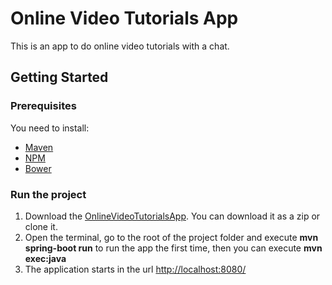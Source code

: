 # Online Video Tutorials App
This is an app to do online video tutorials with a chat.

## Getting Started
### Prerequisites
You need to install:

- [Maven](http://maven.apache.org/install.html)
- [NPM](https://docs.npmjs.com/getting-started/installing-node)
- [Bower](https://bower.io/#install-bower)


### Run the project
1. Download the [OnlineVideoTutorialsApp](https://github.com/Echeverrias/OnlineVideoTutorials/tree/1.0.x). You can download it as a zip or clone it.
2. Open the terminal, go to the root of the project folder and execute **mvn spring-boot run** to run the app the first time, then you can execute **mvn exec:java**
3. The application starts in the url [http://localhost:8080/](http://localhost:8080/)


